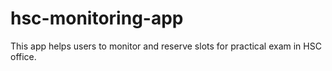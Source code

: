 # hsc-monitoring-app

This app helps users to monitor and reserve slots for practical exam in HSC office.
